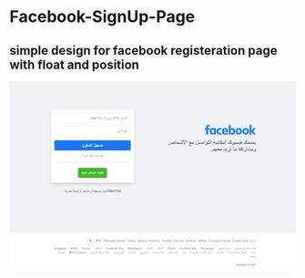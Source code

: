 # Facebook-SignUp-Page
## simple design for facebook registeration page with float and position
![Alt text](facebook.png?raw=true "Title")
